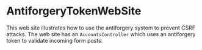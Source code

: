 AntiforgeryTokenWebSite
===

This web site illustrates how to use the antiforgery system to prevent CSRF attacks. The web site has an
`AccountsController` which uses an antiforgery token to validate incoming form posts.
